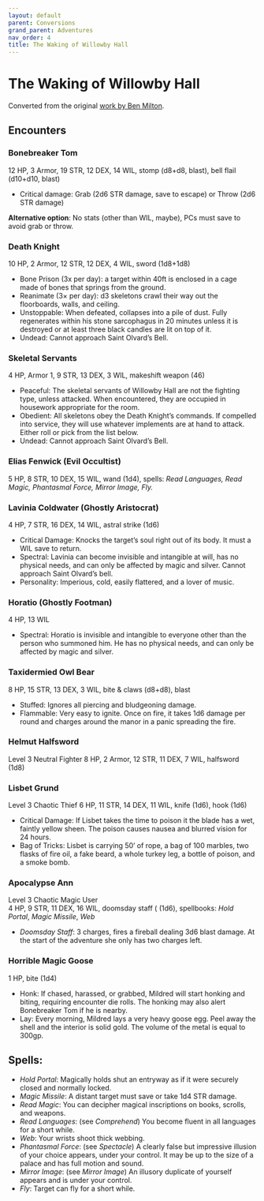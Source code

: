 ```yaml
---
layout: default
parent: Conversions
grand_parent: Adventures
nav_order: 4
title: The Waking of Willowby Hall
---
```


# The Waking of Willowby Hall

Converted from the original [work by Ben Milton](https://shop.swordfishislands.com/the-waking-of-willowby-hall).

## Encounters

### Bonebreaker Tom
12 HP, 3 Armor, 19 STR, 12 DEX, 14 WIL, stomp (d8+d8, blast), bell flail (d10+d10, blast)
- Critical damage: Grab (2d6 STR damage, save to escape) or Throw (2d6 STR damage)  

**Alternative option**: No stats (other than WIL, maybe), PCs must save to avoid grab or throw.  

### Death Knight
10 HP, 2 Armor, 12 STR, 12 DEX, 4 WIL, sword (1d8+1d8)  
- Bone Prison (3x per day): a target within 40ft is enclosed in a cage made of bones that springs from the ground.  
- Reanimate (3× per day): d3 skeletons crawl their way out the floorboards, walls, and ceiling.  
- Unstoppable: When defeated, collapses into a pile of dust. Fully regenerates within his stone sarcophagus in 20 minutes unless it is destroyed or at least three black candles are lit on top of it.  
- Undead: Cannot approach Saint Olvard’s Bell.  

### Skeletal Servants
4 HP, Armor 1, 9 STR, 13 DEX, 3 WIL, makeshift weapon (46)  
- Peaceful: The skeletal servants of Willowby Hall are not the fighting type, unless attacked. When encountered, they are occupied in housework appropriate for the room.  
- Obedient: All skeletons obey the Death Knight’s commands. If compelled into service, they will use whatever implements are at hand to attack. Either roll or pick from the list below.  
- Undead: Cannot approach Saint Olvard’s Bell.  

### Elias Fenwick (Evil Occultist)
5 HP, 8 STR, 10 DEX, 15 WIL, wand (1d4), spells: _Read Languages, Read Magic, Phantasmal Force, Mirror Image, Fly._

### Lavinia Coldwater (Ghostly Aristocrat)
4 HP, 7 STR, 16 DEX, 14 WIL, astral strike (1d6)  
- Critical Damage: Knocks the target’s soul right out of its body. It must a WIL save to return.  
- Spectral: Lavinia can become invisible and intangible at will, has no physical needs, and can only be affected by magic and silver. Cannot approach Saint Olvard’s bell.  
- Personality: Imperious, cold, easily flattered, and a lover of music.  

### Horatio (Ghostly Footman)
4 HP, 13 WIL  
- Spectral: Horatio is invisible and intangible to everyone other than the person who summoned him. He has no physical needs, and can only be affected by magic and silver.  

### Taxidermied Owl Bear
8 HP, 15 STR, 13 DEX, 3 WIL, bite & claws (d8+d8), blast
- Stuffed: Ignores all piercing and bludgeoning damage.  
- Flammable: Very easy to ignite. Once on fire, it takes 1d6 damage per round and charges around the manor in a panic spreading the fire.  

### Helmut Halfsword
Level 3 Neutral Fighter
8 HP, 2 Armor, 12 STR, 11 DEX, 7 WIL, halfsword (1d8)

### Lisbet Grund
Level 3 Chaotic Thief
6 HP, 11 STR, 14 DEX, 11 WIL, knife (1d6), hook (1d6)  
- Critical Damage: If Lisbet takes the time to poison it the blade has a wet, faintly yellow sheen. The poison causes nausea and blurred vision for 24 hours.  
- Bag of Tricks: Lisbet is carrying 50’ of rope, a bag of 100 marbles, two flasks of fire oil, a fake beard, a whole turkey leg, a bottle of poison, and a smoke bomb.  

### Apocalypse Ann
Level 3 Chaotic Magic User  
4 HP, 9 STR, 11 DEX, 16 WIL, doomsday staff ( (1d6), spellbooks: _Hold Portal_, _Magic Missile_, _Web_
- _Doomsday Staff_: 3 charges, fires a fireball dealing 3d6 blast damage. At the start of the adventure she only has two charges left.  

### Horrible Magic Goose
1 HP, bite (1d4)
- Honk: If chased, harassed, or grabbed, Mildred will start honking and biting, requiring encounter die rolls. The honking may also alert Bonebreaker Tom if he is nearby.
- Lay: Every morning, Mildred lays a very heavy goose egg. Peel away the shell and the interior is solid gold. The volume of the metal is equal to 300gp.

## Spells:
- _Hold Portal_: Magically holds shut an entryway as if it were securely closed and normally locked.  
- _Magic Missile_: A distant target must save or take 1d4 STR damage.  
- _Read Magic_: You can decipher magical inscriptions on books, scrolls, and weapons.
- _Read Languages_: (see _Comprehend_) You become fluent in all languages for a short while.  
- _Web_: Your wrists shoot thick webbing.  
- _Phantasmal Force_: (see _Spectacle_)  A clearly false but impressive illusion of your choice appears, under your control. It may be up to the size of a palace and has full motion and sound.  
- _Mirror Image_: (see _Mirror Image_) An illusory duplicate of yourself appears and is under your control.  
- _Fly_: Target can fly for a short while.  

